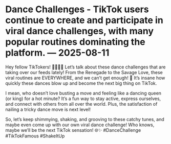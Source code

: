 # Dance Challenges - TikTok users continue to create and participate in viral dance challenges, with many popular routines dominating the platform. — 2025-08-11

Hey fellow TikTokers! 💃🏼🕺🏻 Let’s talk about these dance challenges that are taking over our feeds lately! From the Renegade to the Savage Love, these viral routines are EVERYWHERE, and we can’t get enough! 🌟 It’s insane how quickly these dances blow up and become the next big thing on TikTok.

I mean, who doesn’t love busting a move and feeling like a dancing queen (or king) for a hot minute? It’s a fun way to stay active, express ourselves, and connect with others from all over the world. Plus, the satisfaction of nailing a tricky dance move is next level!

So, let’s keep shimmying, shaking, and grooving to these catchy tunes, and maybe even come up with our own viral dance challenge! Who knows, maybe we’ll be the next TikTok sensation! 🌐✨ #DanceChallenge #TikTokFamous #ShakeItUp